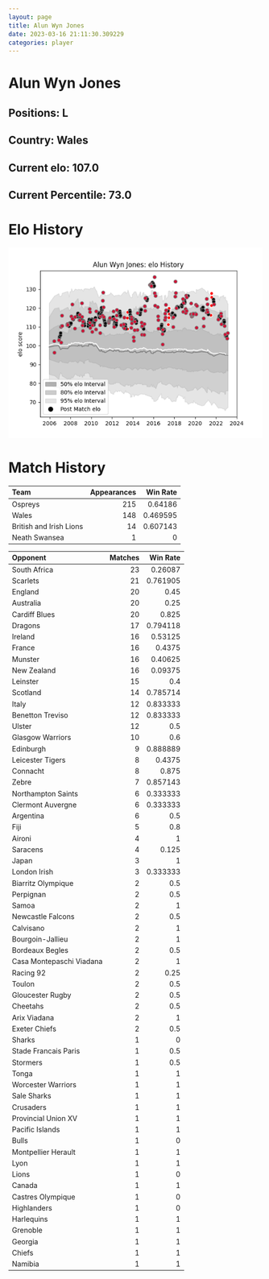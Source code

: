 ```yaml
---  
layout: page  
title: Alun Wyn Jones  
date: 2023-03-16 21:11:30.309229  
categories: player  
---
```

# Alun Wyn Jones

## Positions: L

## Country: Wales

## Current elo: 107.0

## Current Percentile: 73.0

# Elo History


![elo history](history_AlunWynJones.png)
# Match History


| Team                    |   Appearances |   Win Rate |
|:------------------------|--------------:|-----------:|
| Ospreys                 |           215 |   0.64186  |
| Wales                   |           148 |   0.469595 |
| British and Irish Lions |            14 |   0.607143 |
| Neath  Swansea          |             1 |   0        |

| Opponent                 |   Matches |   Win Rate |
|:-------------------------|----------:|-----------:|
| South Africa             |        23 |   0.26087  |
| Scarlets                 |        21 |   0.761905 |
| England                  |        20 |   0.45     |
| Australia                |        20 |   0.25     |
| Cardiff Blues            |        20 |   0.825    |
| Dragons                  |        17 |   0.794118 |
| Ireland                  |        16 |   0.53125  |
| France                   |        16 |   0.4375   |
| Munster                  |        16 |   0.40625  |
| New Zealand              |        16 |   0.09375  |
| Leinster                 |        15 |   0.4      |
| Scotland                 |        14 |   0.785714 |
| Italy                    |        12 |   0.833333 |
| Benetton Treviso         |        12 |   0.833333 |
| Ulster                   |        12 |   0.5      |
| Glasgow Warriors         |        10 |   0.6      |
| Edinburgh                |         9 |   0.888889 |
| Leicester Tigers         |         8 |   0.4375   |
| Connacht                 |         8 |   0.875    |
| Zebre                    |         7 |   0.857143 |
| Northampton Saints       |         6 |   0.333333 |
| Clermont Auvergne        |         6 |   0.333333 |
| Argentina                |         6 |   0.5      |
| Fiji                     |         5 |   0.8      |
| Aironi                   |         4 |   1        |
| Saracens                 |         4 |   0.125    |
| Japan                    |         3 |   1        |
| London Irish             |         3 |   0.333333 |
| Biarritz Olympique       |         2 |   0.5      |
| Perpignan                |         2 |   0.5      |
| Samoa                    |         2 |   1        |
| Newcastle Falcons        |         2 |   0.5      |
| Calvisano                |         2 |   1        |
| Bourgoin-Jallieu         |         2 |   1        |
| Bordeaux Begles          |         2 |   0.5      |
| Casa Montepaschi Viadana |         2 |   1        |
| Racing 92                |         2 |   0.25     |
| Toulon                   |         2 |   0.5      |
| Gloucester Rugby         |         2 |   0.5      |
| Cheetahs                 |         2 |   0.5      |
| Arix Viadana             |         2 |   1        |
| Exeter Chiefs            |         2 |   0.5      |
| Sharks                   |         1 |   0        |
| Stade Francais Paris     |         1 |   0.5      |
| Stormers                 |         1 |   0.5      |
| Tonga                    |         1 |   1        |
| Worcester Warriors       |         1 |   1        |
| Sale Sharks              |         1 |   1        |
| Crusaders                |         1 |   1        |
| Provincial Union XV      |         1 |   1        |
| Pacific Islands          |         1 |   1        |
| Bulls                    |         1 |   0        |
| Montpellier Herault      |         1 |   1        |
| Lyon                     |         1 |   1        |
| Lions                    |         1 |   0        |
| Canada                   |         1 |   1        |
| Castres Olympique        |         1 |   0        |
| Highlanders              |         1 |   0        |
| Harlequins               |         1 |   1        |
| Grenoble                 |         1 |   1        |
| Georgia                  |         1 |   1        |
| Chiefs                   |         1 |   1        |
| Namibia                  |         1 |   1        |